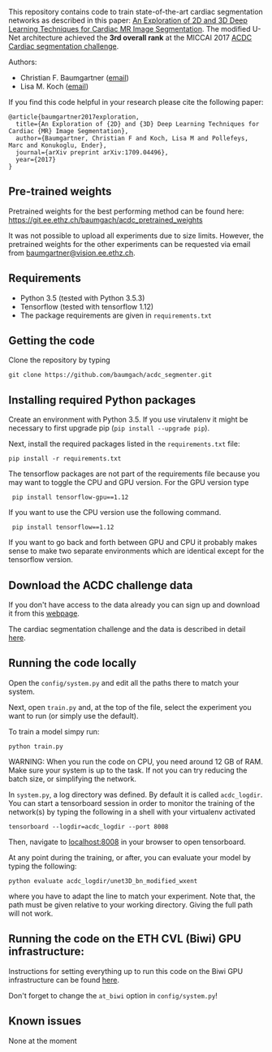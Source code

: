 

This repository contains code to train state-of-the-art cardiac segmentation networks as described in this
paper: [An Exploration of 2D and 3D Deep Learning
Techniques for Cardiac MR Image Segmentation](https://arxiv.org/abs/1709.04496). The modified 
U-Net architecture achieved the **3rd overall rank** at the MICCAI 2017 [ACDC Cardiac segmentation challenge](https://www.creatis.insa-lyon.fr/Challenge/acdc/index.html). 

Authors:
- Christian F. Baumgartner ([email](mailto:baumgartner@vision.ee.ethz.ch))
- Lisa M. Koch ([email](mailto:lisa.koch@inf.ethz.ch))

If you find this code helpful in your research please cite the following paper:

```
@article{baumgartner2017exploration,
  title={An Exploration of {2D} and {3D} Deep Learning Techniques for Cardiac {MR} Image Segmentation},
  author={Baumgartner, Christian F and Koch, Lisa M and Pollefeys, Marc and Konukoglu, Ender},
  journal={arXiv preprint arXiv:1709.04496},
  year={2017}
}
```

## Pre-trained weights

Pretrained weights for the best performing method can be found here: https://git.ee.ethz.ch/baumgach/acdc_pretrained_weights

It was not possible to upload all experiments due to size limits. However, the pretrained weights for the other experiments can be requested via email from baumgartner@vision.ee.ethz.ch. 

## Requirements 

- Python 3.5 (tested with Python 3.5.3)
- Tensorflow (tested with tensorflow 1.12)
- The package requirements are given in `requirements.txt`

## Getting the code

Clone the repository by typing

``` git clone https://github.com/baumgach/acdc_segmenter.git ```


## Installing required Python packages

Create an environment with Python 3.5. If you use virutalenv it 
might be necessary to first upgrade pip (``` pip install --upgrade pip ```).

Next, install the required packages listed in the `requirements.txt` file:

``` pip install -r requirements.txt ```

The tensorflow packages are not part of the requirements file because you may want to toggle the CPU and GPU version. For the GPU version type

``` pip install tensorflow-gpu==1.12```

If you want to use the CPU version use the following command. 

``` pip install tensorflow==1.12```

If you want to go back and forth between GPU and CPU it probably makes sense to make two separate environments which are identical except
for the tensorflow version. 

## Download the ACDC challenge data

If you don't have access to the data already you can sign up and download it from this [webpage](http://acdc.creatis.insa-lyon.fr/#challenges).

The cardiac segmentation challenge and the data is described in detail [here](https://www.creatis.insa-lyon.fr/Challenge/acdc/index.html).


## Running the code locally

Open the `config/system.py` and edit all the paths there to match your system.

Next, open `train.py` and, at the top of the file, select the experiment you want to run (or simply use the default).

To train a model simpy run:

``` python train.py ```

WARNING: When you run the code on CPU, you need around 12 GB of RAM. Make sure your system is up to the task. If not you can try reducing the batch size, or simplifying the network. 

In `system.py`, a log directory was defined. By default it is called `acdc_logdir`. You can start a tensorboard
session in order to monitor the training of the network(s) by typing the following in a shell with your virtualenv
activated

``` tensorboard --logdir=acdc_logdir --port 8008 ```

Then, navigate to [localhost:8008](localhost:8008) in your browser to open tensorboard.

At any point during the training, or after, you can evaluate your model by typing the following:

``` python evaluate acdc_logdir/unet3D_bn_modified_wxent ```

where you have to adapt the line to match your experiment. Note that, the path must be given relative to your
working directory. Giving the full path will not work.


## Running the code on the ETH CVL (Biwi) GPU infrastructure:

Instructions for setting everything up to run this code on the Biwi GPU infrastructure can be found [here](https://git.ee.ethz.ch/baumgach/biwi_tensorflow_setup_instructions).

Don't forget to change the `at_biwi` option in `config/system.py`! 

## Known issues

None at the moment